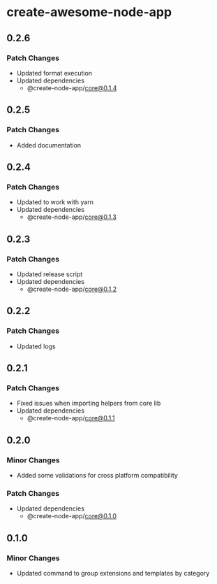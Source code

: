 # create-awesome-node-app

## 0.2.6

### Patch Changes

- Updated format execution
- Updated dependencies
  - @create-node-app/core@0.1.4

## 0.2.5

### Patch Changes

- Added documentation

## 0.2.4

### Patch Changes

- Updated to work with yarn
- Updated dependencies
  - @create-node-app/core@0.1.3

## 0.2.3

### Patch Changes

- Updated release script
- Updated dependencies
  - @create-node-app/core@0.1.2

## 0.2.2

### Patch Changes

- Updated logs

## 0.2.1

### Patch Changes

- Fixed issues when importing helpers from core lib
- Updated dependencies
  - @create-node-app/core@0.1.1

## 0.2.0

### Minor Changes

- Added some validations for cross platform compatibility

### Patch Changes

- Updated dependencies
  - @create-node-app/core@0.1.0

## 0.1.0

### Minor Changes

- Updated command to group extensions and templates by category
